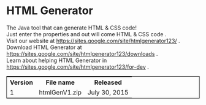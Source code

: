 # HTML Generator
The Java tool that can generate HTML &amp; CSS code!<br>
Just enter the properties and out will come HTML & CSS code .<br>
Visit our website at https://sites.google.com/site/htmlgenerator123/ .<br>
Download HTML Generator at https://sites.google.com/site/htmlgenerator123/downloads .<br>
Learn about helping HTML Generator in https://sites.google.com/site/htmlgenerator123/for-dev .<br>
<table style="border:1px solid black;">
<tr><th>Version</th><th>File name</th><th>Released</th></tr>
<tr><td>1</td><td>htmlGenV1.zip</td><td>July 30, 2015</td></tr></table>
